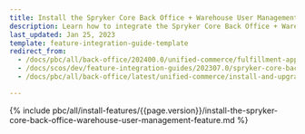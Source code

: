 ```yaml
---
title: Install the Spryker Core Back Office + Warehouse User Management feature
description: Learn how to integrate the Spryker Core Back Office + Warehouse User Management feature into a Spryker project.
last_updated: Jan 25, 2023
template: feature-integration-guide-template
redirect_from:
  - /docs/pbc/all/back-office/202400.0/unified-commerce/fulfillment-app/install-the-spryker-core-back-office-warehouse-user-management-feature.html
  - /docs/scos/dev/feature-integration-guides/202307.0/spryker-core-back-office-warehouse-user-management-feature-integration.html
  - /docs/pbc/all/back-office/latest/unified-commerce/install-and-upgrade/install-the-spryker-core-back-office-warehouse-user-management-feature.html

---
```


{% include pbc/all/install-features/{{page.version}}/install-the-spryker-core-back-office-warehouse-user-management-feature.md %} <!-- To edit, see /_includes/pbc/all/install-features/202311.0/install-the-spryker-core-back-office-warehouse-user-management-feature.md -->
